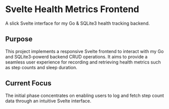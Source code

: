 # Svelte Health Metrics Frontend

A slick Svelte interface for my Go & SQLite3 health tracking backend.

## Purpose

This project implements a responsive Svelte frontend to interact with my Go and SQLite3-powerd backend CRUD operations. It aims to provide a seamless user experience for recording and retrieving health metrics such as step counts and sleep duration.

## Current Focus

The initial phase concentrates on enabling users to log and fetch step count data through an intuitive Svelte interface.
